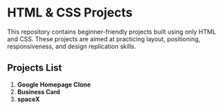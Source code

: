 # HTML & CSS Projects

This repository contains beginner-friendly projects built using only HTML and CSS. These projects are aimed at practicing layout, positioning, responsiveness, and design replication skills.

## Projects List

1. **Google Homepage Clone**
2. **Business Card**
3. **spaceX**
